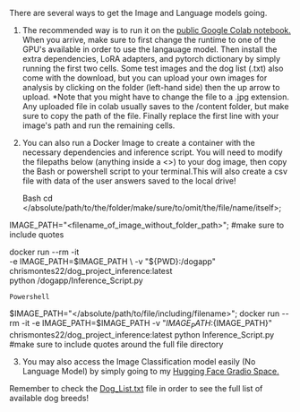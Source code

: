 There are several ways to get the Image and Language models going.

1. The recommended way is to run it on the [public Google Colab notebook.](https://colab.research.google.com/drive/1mDUgQ--ztyFNzUG4O0S4WNlp8vnD-u-H#scrollTo=5VLagOTr_b4w) When you arrive, make sure to first change the runtime to one of the GPU's available in order to use the langauage model. Then install the extra dependencies, LoRA adapters, and pytorch dictionary by simply running the first two cells. Some test images and the dog list (.txt) also come with the download, but you can upload your own images for analysis by clicking on the folder (left-hand side) then the up arrow to upload. *Note that you might have to change the file to a .jpg extension. Any uploaded file in colab usually saves to the /content folder, but make sure to copy the path of the file. Finally replace the first line with your image's path and run the remaining cells.

2. You can also run a Docker Image to create a container with the necessary dependencies and inference script. You will need to modify the filepaths below (anything inside a <>) to your dog image, then copy the Bash or powershell script to your terminal.This will also create a csv file with data of the user answers saved to the local drive!

    Bash
cd </absolute/path/to/the/folder/make/sure/to/omit/the/file/name/itself>;

IMAGE_PATH="<filename_of_image_without_folder_path>"; #make sure to include quotes


docker run --rm -it \
  -e IMAGE_PATH=$IMAGE_PATH \
  -v "${PWD}:/dogapp" \
  chrismontes22/dog_project_inference:latest \
  python /dogapp/Inference_Script.py


    Powershell
$IMAGE_PATH="</absolute/path/to/file/including/filename>"; docker run --rm -it -e IMAGE_PATH=$IMAGE_PATH -v "${IMAGE_PATH}:${IMAGE_PATH}" chrismontes22/dog_project_inference:latest python Inference_Script.py  #make sure to include quotes around the full file directory


3. You may also access the Image Classification model easily (No Language Model) by simply going to my [Hugging Face Gradio Space.](https://huggingface.co/spaces/chrismontes/Dog_Breed_Identifier)



Remember to check the [Dog_List.txt](https://github.com/chrismontes22/Dog-Classification/blob/main/Dog_List.txt) file in order to see the full list of available dog breeds!